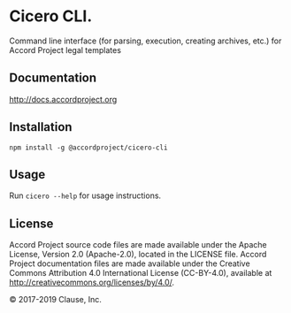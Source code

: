 # Cicero CLI.

Command line interface (for parsing, execution, creating archives, etc.) for Accord Project legal templates

## Documentation

http://docs.accordproject.org

## Installation

```
npm install -g @accordproject/cicero-cli
```

## Usage

Run `cicero --help` for usage instructions.

## License <a name="license"></a>
Accord Project source code files are made available under the Apache License, Version 2.0 (Apache-2.0), located in the LICENSE file. Accord Project documentation files are made available under the Creative Commons Attribution 4.0 International License (CC-BY-4.0), available at http://creativecommons.org/licenses/by/4.0/.

© 2017-2019 Clause, Inc.
